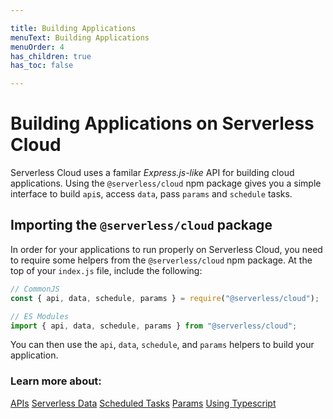 ```yaml
---

title: Building Applications
menuText: Building Applications
menuOrder: 4
has_children: true
has_toc: false

---
```


# Building Applications on Serverless Cloud

Serverless Cloud uses a familar *Express.js-like* API for building cloud applications. Using the `@serverless/cloud` npm package gives you a simple interface to build `api`s, access `data`, pass `params` and `schedule` tasks.

## Importing the `@serverless/cloud` package

In order for your applications to run properly on Serverless Cloud, you need to require some helpers from the `@serverless/cloud` npm package. At the top of your `index.js` file, include the following:

```javascript
// CommonJS
const { api, data, schedule, params } = require("@serverless/cloud");

// ES Modules
import { api, data, schedule, params } from "@serverless/cloud";
```

You can then use the `api`, `data`, `schedule`, and `params` helpers to build your application.

### Learn more about:

[APIs](/cloud/apps/api)
[Serverless Data](/cloud/apps/data)
[Scheduled Tasks](/cloud/apps/schedule)
[Params](/cloud/apps/params)
[Using Typescript](/cloud/apps/typescript)
